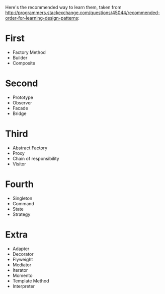 Here's the recommended way to learn them, taken from http://programmers.stackexchange.com/questions/45044/recommended-order-for-learning-design-patterns:
# First
- Factory Method
- Builder
- Composite

# Second
- Prototype
- Observer
- Facade
- Bridge

# Third
- Abstract Factory
- Proxy
- Chain of responsibility
- Visitor

# Fourth
- Singleton
- Command
- State
- Strategy

# Extra
- Adapter
- Decorator
- Flyweight
- Mediator
- Iterator
- Momento
- Template Method
- Interpreter